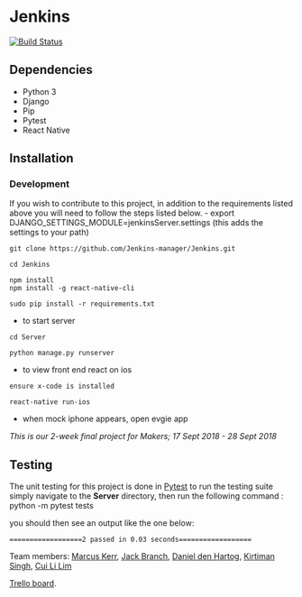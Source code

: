 # Jenkins
[![Build Status](https://travis-ci.org/Jenkins-manager/Jenkins.svg?branch=master)](https://travis-ci.org/Jenkins-manager/Jenkins)

## Dependencies

- Python 3
- Django
- Pip
- Pytest
- React Native

## Installation

### Development

If you wish to contribute to this project, in addition to the requirements listed above you will need to follow the steps listed below.
    - export DJANGO_SETTINGS_MODULE=jenkinsServer.settings (this adds the settings to your path)
```
git clone https://github.com/Jenkins-manager/Jenkins.git
```

```
cd Jenkins
```
```
npm install
npm install -g react-native-cli
```
```
sudo pip install -r requirements.txt
```
* to start server

```
cd Server
```

```
python manage.py runserver
```
* to view front end react on ios
```
ensure x-code is installed
```
```
react-native run-ios
```
* when mock iphone appears, open evgie app


*This is our 2-week final project for Makers; 17 Sept 2018 - 28 Sept 2018*  

## Testing

The unit testing for this project is done in [Pytest](https://docs.pytest.org/en/latest/) to run the testing suite simply navigate to the **Server** directory, then run the following command :
    python -m pytest tests

you should then see an output like the one below:

    ==================2 passed in 0.03 seconds==================


Team members: [Marcus Kerr](https://github.com/MarcusKerr), [Jack Branch](https://github.com/pliantmeerkat), [Daniel den Hartog](https://github.com/velvetsnowman), [Kirtiman Singh](https://github.com/kirtimansingh93), [Cui Li Lim](https://github.com/limcuili)  

[Trello board](https://trello.com/b/jnnwcT3C/jenkins).

